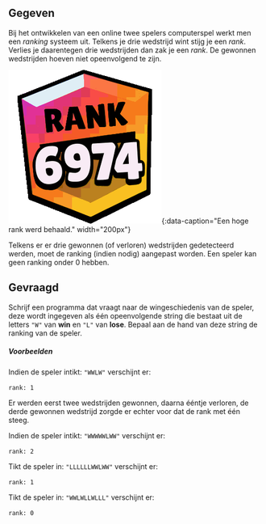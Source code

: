 ## Gegeven

Bij het ontwikkelen van een online twee spelers computerspel werkt men een *ranking* systeem uit. Telkens je drie wedstrijd wint stijg je een *rank*. Verlies je daarentegen drie wedstrijden dan zak je een *rank*. De gewonnen wedstrijden hoeven niet opeenvolgend te zijn. 

![Een hoge rank werd behaald.](media/rank.gif "Een hoge rank werd behaald."){:data-caption="Een hoge rank werd behaald." width="200px"}

Telkens er er drie gewonnen (of verloren) wedstrijden gedetecteerd werden, moet de ranking (indien nodig) aangepast worden. Een speler kan geen ranking onder 0 hebben.

## Gevraagd

Schrijf een programma dat vraagt naar de wingeschiedenis van de speler, deze wordt ingegeven als één opeenvolgende string die bestaat uit de letters `"W"` van **win** en `"L"` van **lose**. Bepaal aan de hand van deze string de ranking van de speler. 

##### Voorbeelden

Indien de speler intikt: `"WWLW"` verschijnt er:

```
rank: 1
```
Er werden eerst twee wedstrijden gewonnen, daarna ééntje verloren, de derde gewonnen wedstrijd zorgde er echter voor dat de rank met één steeg.

Indien de speler intikt: `"WWWWWLWW"` verschijnt er:

```
rank: 2
```

Tikt de speler in: `"LLLLLLWWLWW"` verschijnt er:

```
rank: 1
```

Tikt de speler in: `"WWLWLLWLLL"` verschijnt er:

```
rank: 0
```